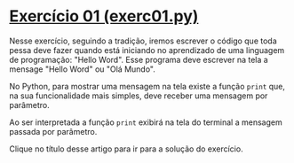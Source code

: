 # [Exercício 01 \(exerc01.py\)](./exerc01.py)

Nesse exercício, seguindo a tradição, iremos escrever o código que toda pessa deve fazer quando está iniciando no aprendizado de uma linguagem de programação: "Hello Word". Esse programa deve escrever na tela a mensage "Hello Word" ou "Olá Mundo".

No Python, para mostrar uma mensagem na tela existe a função `print` que, na sua funcionalidade mais simples, deve receber uma mensagem por parâmetro. 

Ao ser interpretada a função `print` exibirá na tela do terminal a mensagem passada por parâmetro.

Clique no título desse artigo para ir para a solução do exercício.